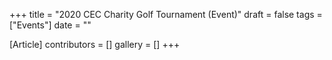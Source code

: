 +++
title = "2020 CEC Charity Golf Tournament (Event)"
draft = false
tags = ["Events"]
date = ""

[Article]
contributors = []
gallery = []
+++